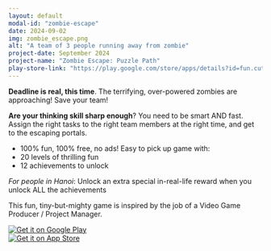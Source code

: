 ```yaml
---
layout: default
modal-id: "zombie-escape"
date: 2024-09-02
img: zombie_escape.png
alt: "A team of 3 people running away from zombie"
project-date: September 2024
project-name: "Zombie Escape: Puzzle Path"
play-store-link: "https://play.google.com/store/apps/details?id=fun.cutezombies.ProdZombieEscape"
---
```


**Deadline is real, this time**. The terrifying, over-powered zombies are approaching! Save your team! 

**Are your thinking skill sharp enough**? You need to be smart AND fast. Assign the right tasks to the right team members at the right time, and get to the escaping portals.

- 100% fun, 100% free, no ads! Easy to pick up game with:
- 20 levels of thrilling fun
- 12 achievements to unlock

*For people in Hanoi*: Unlock an extra special in-real-life reward when you unlock ALL the achievements

This fun, tiny-but-mighty game is inspired by the job of a Video Game Producer / Project Manager.

<div class="row">
        <div class="googleplay col-xs-12 col-md-6 text-center">
        <a href="https://play.google.com/store/apps/details?id=fun.cutezombies.ProdZombieEscape">
        <img src="{{ '/img/googleplay.png' | relative_url }}" alt="Get it on Google Play">
        </a>
    </div>
    <div class="appstore col-xs-12 col-md-6 text-center">
        <a href="https://apps.apple.com/app/zombie-escape-puzzle-path/id6717579549">
        <img src="{{ '/img/appstore.svg' | relative_url }}" alt="Get it on App Store">
        </a>
    </div>
</div>